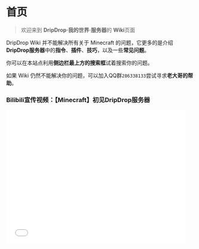# 首页

> 欢迎来到 **DripDrop·我的世界·服务器**的 **Wiki**页面 

DripDrop Wiki 并不能解决所有关于 Minecraft 的问题，它更多的是介绍**DripDrop服务器**中的**指令**、**插件**、**技巧**，以及一些**常见问题**。

你可以在本站点利用**侧边栏最上方的搜索框**试着搜索你的问题。

如果 Wiki 仍然不能解决你的问题，可以加入QQ群`286338133`尝试寻求**老大哥的帮助**。

### Bilibili宣传视频：【Minecraft】初见DripDrop服务器

<iframe src="//player.bilibili.com/player.html?aid=887375756&bvid=BV1WK4y1N7BD&cid=319120333&page=1" scrolling="no" border="0" frameborder="no" framespacing="0" allowfullscreen="true" width=480 height=360> </iframe>

